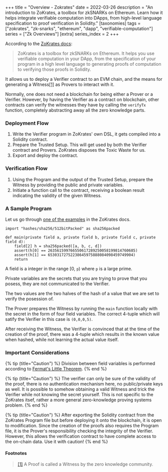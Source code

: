 +++
title = "Overview - Zokrates"
date = 2022-03-26
description = "An introduction to ZoKrates, a toolbox for zkSNARKs on Ethereum. Learn how it helps integrate verifiable computation into DApps, from high-level language specification to proof verification in Solidity."
[taxonomies]
tags = ["zokrates", "zk-snarks", "ethereum", "dapp", "verifiable-computation"]
series = ["Zk Overviews"]
[extra]
series_index = 2
+++


According to the [ZoKrates docs](https://zokrates.github.io/introduction.html):
> ZoKrates is a toolbox for zkSNARKs on Ethereum. It helps you use verifiable computation in your DApp, from the specification of your program in a high level language to generating proofs of computation to verifying those proofs in Solidity.

It allows us to deploy a Verifier contract to an EVM chain, and the means for generating a Witness<a name="1src" href="#1">[1]</a> as Provers to interact with it.

Normally, one does not need a blockchain for being either a Prover or a Verifier. However, by having the Verifier as a contract on blockchain, other contracts can verify the witnesses they have by calling the `verifyTx` function, completely abstracting away all the zero knowledge parts.

### Deployment Flow
1. Write the Verifier program in ZoKrates' own DSL, it gets compiled into a Solidity contract.
2. Prepare the Trusted Setup. This will get used by both the Verifier contract and Provers. ZoKrates disposes the Toxic Waste for us.
3. Export and deploy the contract.

### Verification Flow
1. Using the Program and the output of the Trusted Setup, prepare the Witness by providing the public and private variables.
2. Initiate a function call to the contract, receiving a boolean result indicating the validity of the given Witness.

### A Sample Program
Let us go through [one of the examples](https://zokrates.github.io/examples/sha256example.html) in the ZoKrates docs.

```
import "hashes/sha256/512bitPacked" as sha256packed

def main(private field a, private field b, private field c, private field d):
    field[2] h = sha256packed([a, b, c, d])
    assert(h[0] == 263561599766550617289250058199814760685)
    assert(h[1] == 65303172752238645975888084098459749904)
    return

```

A field is a integer in the range [0, `p`) where `p` is a large prime.

Private variables are the secrets that you are trying to prove that you posess, they are not communicated to the Verifier.

The two values are the two halves of the hash of a value that we are set to verify the posession of.

The Prover prepares the Witness by running the `main` function locally with the secret in the form of four field variables. The correct 4-tuple which will satify the Verifier in this case is `(0,0,0,5)`.

After receiving the Witness, the Verifier is convinced that at the time of the creation of the proof, there was a 4-tuple which results in the known value when hashed, while not learning the actual value itself.

### Important Considerations
{% tip (title="Caution") %}
Division between field variables is performed according to [Fermat\'s Little Theorem](https://en.wikipedia.org/wiki/Fermat%27s_little_theorem).
{% end %}

{% tip (title="Caution") %}
The verifier can only be sure of the validity of the proof, there is no authentication mechanism here, no public/private keys as well. It is possible to somehow obtaining a valid Witness and trick the Verifier while not knowing the secret yourself. This is not specific to the ZoKrates itsef, rather a more general zero-knowledge proving systems problem.
{% end %}

{% tip (title="Caution") %}
After exporting the Solidity contract from the ZoKrates Program file but before deploying it onto the blockchain, it is open to modification. Since the creation of the proofs also requires the Program file, it is the Prover\'s responsibility checking the integrity of the Verifier. However, this allows the verification contract to have complete access to the on-chain data. Use it with caution!
{% end %}

#### Footnotes
> <a name="1" href="#1src">[1]</a> A Proof is called a Witness by the zero knowledge community.
>
